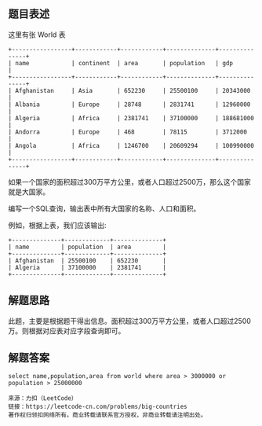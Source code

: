 ## 题目表述

这里有张 World 表

```mysql
+-----------------+------------+------------+--------------+---------------+
| name            | continent  | area       | population   | gdp           |
+-----------------+------------+------------+--------------+---------------+
| Afghanistan     | Asia       | 652230     | 25500100     | 20343000      |
| Albania         | Europe     | 28748      | 2831741      | 12960000      |
| Algeria         | Africa     | 2381741    | 37100000     | 188681000     |
| Andorra         | Europe     | 468        | 78115        | 3712000       |
| Angola          | Africa     | 1246700    | 20609294     | 100990000     |
+-----------------+------------+------------+--------------+---------------+
```
如果一个国家的面积超过300万平方公里，或者人口超过2500万，那么这个国家就是大国家。

编写一个SQL查询，输出表中所有大国家的名称、人口和面积。

例如，根据上表，我们应该输出:

```mysql
+--------------+-------------+--------------+
| name         | population  | area         |
+--------------+-------------+--------------+
| Afghanistan  | 25500100    | 652230       |
| Algeria      | 37100000    | 2381741      |
+--------------+-------------+--------------+
```

## 解题思路

此题，主要是根据题干得出信息。面积超过300万平方公里，或者人口超过2500万。则根据对应表对应字段查询即可。

## 解题答案

```mysql
select name,population,area from world where area > 3000000 or population > 25000000
```

```shell
来源：力扣（LeetCode）
链接：https://leetcode-cn.com/problems/big-countries
著作权归领扣网络所有。商业转载请联系官方授权，非商业转载请注明出处。
```